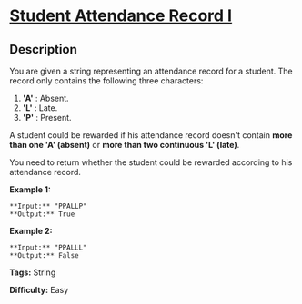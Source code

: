 # [Student Attendance Record I][title]

## Description

You are given a string representing an attendance record for a student. The
record only contains the following three characters:

  1. **'A'** : Absent. 
  2. **'L'** : Late.
  3. **'P'** : Present. 

A student could be rewarded if his attendance record doesn't contain **more
than one 'A' (absent)** or **more than two continuous 'L' (late)**.

You need to return whether the student could be rewarded according to his
attendance record.

**Example 1:**  

    
    
    **Input:** "PPALLP"
    **Output:** True
    

**Example 2:**  

    
    
    **Input:** "PPALLL"
    **Output:** False
    


**Tags:** String

**Difficulty:** Easy

[title]: https://leetcode.com/problems/student-attendance-record-i
